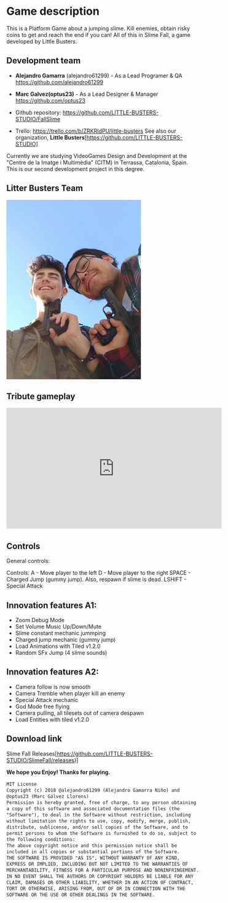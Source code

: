 # Game description
This is a Platform Game about a jumping slime. Kill enemies, obtain risky coins to get and reach the end if you can! All of this in Slime Fall, a game developed by Little Busters.

## Development team
* **Alejandro Gamarra** (alejandro61299) - As a Lead Programer & QA https://github.com/alejandro61299
* **Marc Galvez(optus23)** - As a Lead Designer & Manager https://github.com/optus23

* Github repository: https://github.com/LITTLE-BUSTERS-STUDIO/FallSlime 
* Trello: https://trello.com/b/ZRKRIdPU/little-busters 
See also our organization, **Little Busters**[https://github.com/LITTLE-BUSTERS-STUDIO]



Currently we are studying VideoGames Design and Development at the "Centre de la Imatge i Multimèdia" (CITM) in Terrassa, Catalonia, Spain. This is our second development project in this degree.

## Litter Busters Team
![team photo](Japan2018.jpeg)


Tribute gameplay
-
<iframe width="560" height="315" src="https://www.youtube.com/watch?v=ebILIKHi9wo&start_radio=1&list=RDMMebILIKHi9wo" frameborder="0" allow="autoplay; encrypted-media" allowfullscreen></iframe>

Controls
-
General controls:

Controls:
A - Move player to the left
D - Move player to the right
SPACE - Charged Jump (gummy jump). Also, respawn if slime is dead.
LSHIFT - Special Attack


## Innovation features A1:

* Zoom Debug Mode
* Set Volume Music Up/Down/Mute
* Slime constant mechanic jummping
* Charged jump mechanic (gummy jump)
* Load Animations with Tiled v1.2.0
* Random SFx Jump (4 slime sounds)

## Innovation features A2:

* Camera follow is now smooth
* Camera Tremble when player kill an enemy
* Special Attack mechanic
* God Mode free flying
* Camera pulling, all tilesets out of camera despawn
* Load Entities with tiled v1.2.0

## Download link
Slime Fall Releases[https://github.com/LITTLE-BUSTERS-STUDIO/SlimeFall/releases)]


**We hope you Enjoy! Thanks for playing.**
~~~~~~~~~~
MIT License
Copyright (c) 2018 @alejandro61299 (Alejandro Gamarra Niño) and @optus23 (Marc Gálvez Llorens)
Permission is hereby granted, free of charge, to any person obtaining a copy of this software and associated documentation files (the "Software"), to deal in the Software without restriction, including without limitation the rights to use, copy, modify, merge, publish, distribute, sublicense, and/or sell copies of the Software, and to permit persons to whom the Software is furnished to do so, subject to the following conditions:
The above copyright notice and this permission notice shall be included in all copies or substantial portions of the Software.
THE SOFTWARE IS PROVIDED "AS IS", WITHOUT WARRANTY OF ANY KIND, EXPRESS OR IMPLIED, INCLUDING BUT NOT LIMITED TO THE WARRANTIES OF MERCHANTABILITY, FITNESS FOR A PARTICULAR PURPOSE AND NONINFRINGEMENT. IN NO EVENT SHALL THE AUTHORS OR COPYRIGHT HOLDERS BE LIABLE FOR ANY CLAIM, DAMAGES OR OTHER LIABILITY, WHETHER IN AN ACTION OF CONTRACT, TORT OR OTHERWISE, ARISING FROM, OUT OF OR IN CONNECTION WITH THE SOFTWARE OR THE USE OR OTHER DEALINGS IN THE SOFTWARE.


